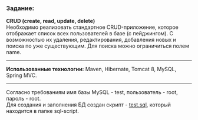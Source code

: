 ### Задание:
**CRUD (create, read, update, delete)**  
Необходимо реализовать стандартное CRUD-приложение, которое отображает список всех пользователей в базе (с пейджингом). С возможностью их удаления, редактирования, добавления новых и поиска по уже существующим. Для поиска можно ограничиться полем name.
***
**Использованные технологии:** Maven, Hibernate, Tomcat 8, MySQL, Spring MVC.
***
Согласно требованиям имя базы MySQL - test, пользователь - root, пароль - root.  
Для создания и заполнения БД создан скрипт - [test.sql](https://github.com/kulakdaniil/traineeshiptask/sql-script/test.sql), который находится в папке sql-script.
